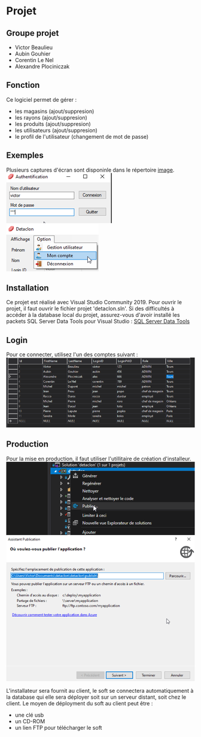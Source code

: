 # Projet

## Groupe projet

* Victor Beaulieu
* Aubin Gouhier
* Corentin Le Nel
* Alexandre Plociniczak

## Fonction
Ce logiciel permet de gérer :
* les magasins (ajout/suppresion)
* les rayons (ajout/suppresion)
* les produits (ajout/suppresion)
* les utilisateurs (ajout/suppresion)
* le profil de l'utilisateur (changement de mot de passe)

## Exemples
Plusieurs captures d'écran sont disponinle dans le répertoire [image](https://github.com/VictorBeaulieu/test_securite/blob/master/image). <br/>
![login_form1](https://github.com/VictorBeaulieu/test_securite/blob/master/image/login_form1.png)
![menu_option](https://github.com/VictorBeaulieu/test_securite/blob/master/image/menu_option.png)

## Installation

Ce projet est réalisé avec Visual Studio Community 2019.
Pour ouvrir le projet, il faut ouvrir le fichier projet 'detaclon.sln'.
Si des difficultés à accéder à la database local du projet, assurez-vous d'avoir installé les packets SQL Server Data Tools pour Visual Studio : 
[SQL Server Data Tools](https://docs.microsoft.com/fr-fr/sql/ssdt/download-sql-server-data-tools-ssdt?view=sql-server-ver15&fbclid=IwAR3JL_AtK496_2khGUlI5h2o15sUTON6fnmoDVBX4HIeK2ULMitOZIg4nh0)

## Login
Pour ce connecter, utilisez l'un des comptes suivant : ![all_logins](https://github.com/VictorBeaulieu/test_securite/blob/master/image/all_logins.png)

## Production

Pour la mise en production, il faut utiliser l'utillitaire de création d'installeur.
![make_installer_1](https://github.com/VictorBeaulieu/test_securite/blob/master/image/make_installer_1.png)
![make_installer_2](https://github.com/VictorBeaulieu/test_securite/blob/master/image/make_installer_2.png)

L'installateur sera fournit au client, le soft se connectera automatiquement à la database qui elle sera déployer soit sur un serveur distant, soit chez le client.
Le moyen de déployment du soft au client peut être :
* une clé usb
* un CD-ROM
* un lien FTP pour télécharger le soft